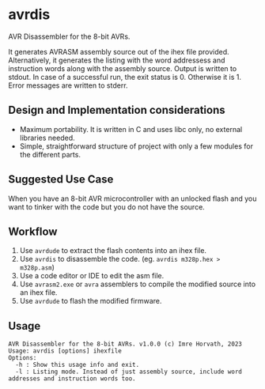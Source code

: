 # avrdis
AVR Disassembler for the 8-bit AVRs.

It generates AVRASM assembly source out of the ihex file provided. Alternatively, it generates the listing with the word addressess and instruction words along with the assembly source.
Output is written to stdout. In case of a successful run, the exit status is 0. Otherwise it is 1. Error messages are written to stderr.

## Design and Implementation considerations

- Maximum portability. It is written in C and uses libc only, no external libraries needed.
- Simple, straightforward structure of project with only a few modules for the different parts.

## Suggested Use Case

When you have an 8-bit AVR microcontroller with an unlocked flash and you want to tinker with the code but you do not have the source.

## Workflow

1. Use `avrdude` to extract the flash contents into an ihex file.
2. Use `avrdis` to disassemble the code. (eg. `avrdis m328p.hex > m328p.asm`)
3. Use a code editor or IDE to edit the asm file.
4. Use `avrasm2.exe` or `avra` assemblers to compile the modified source into an ihex file.
5. Use `avrdude` to flash the modified firmware.

## Usage

```
AVR Disassembler for the 8-bit AVRs. v1.0.0 (c) Imre Horvath, 2023
Usage: avrdis [options] ihexfile
Options:
  -h : Show this usage info and exit.
  -l : Listing mode. Instead of just assembly source, include word addresses and instruction words too.
```
